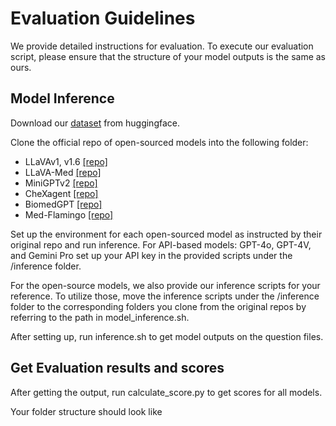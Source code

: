 # Evaluation Guidelines
We provide detailed instructions for evaluation. To execute our evaluation script, please ensure that the structure of your model outputs is the same as ours.

## Model Inference

Download our [dataset](https://huggingface.co/datasets/rippleripple/ProbMed) from huggingface.

Clone the official repo of open-sourced models into the following folder:
* LLaVAv1, v1.6 [[repo]](https://github.com/haotian-liu/LLaVA)
* LLaVA-Med [[repo]](https://github.com/microsoft/LLaVA-Med)
* MiniGPTv2 [[repo]](https://github.com/Vision-CAIR/MiniGPT-4)
* CheXagent [[repo]](https://github.com/Stanford-AIMI/CheXagent)
* BiomedGPT [[repo]](https://github.com/taokz/BiomedGPT)
* Med-Flamingo [[repo]](https://github.com/snap-stanford/med-flamingo)

Set up the environment for each open-sourced model as instructed by their original repo and run inference. For API-based models: GPT-4o, GPT-4V, and Gemini Pro set up your API key in the provided scripts under the /inference folder.

For the open-source models, we also provide our inference scripts for your reference. To utilize those, move the inference scripts under the /inference folder to the corresponding folders you clone from the original repos by referring to the path in model_inference.sh.

After setting up, run inference.sh to get model outputs on the question files.


## Get Evaluation results and scores

After getting the output, run calculate_score.py to get scores for all models.

Your folder structure should look like
